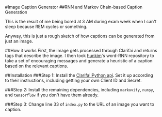 #Image Caption Generator
##RNN and Markov Chain-based Caption Generation

This is the result of me being bored at 3 AM during exam week when I can't sleep because REM cycles or something.

Anyway, this is just a rough sketch of how captions can be generated from just an image.

##How it works
First, the image gets processed through Clarifai and returns tags that describe the image. I then took [hunkim](http://github.com/hunkim)'s word-RNN repository to take a set of encouraging messages and generate a heuristic of a caption based on the relevant captions.

##Installation
###Step 1:
Install the [Clarifai Python api](https://github.com/Clarifai/clarifai-python). Set it up according to their instructions, including getting your own Client ID and Secret.

###Step 2:
Install the remaining dependencies, including `markovify`, `numpy`, and `tensorflow` if you don't have them already.

###Step 3:
Change line 33 of `index.py` to the URL of an image you want to caption.